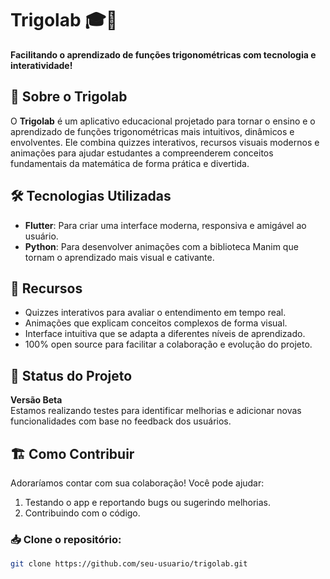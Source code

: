 #  Trigolab 🎓📱  
**Facilitando o aprendizado de funções trigonométricas com tecnologia e interatividade!**  

## 🚀 Sobre o Trigolab  
O **Trigolab** é um aplicativo educacional projetado para tornar o ensino e o aprendizado de funções trigonométricas mais intuitivos, dinâmicos e envolventes. Ele combina quizzes interativos, recursos visuais modernos e animações para ajudar estudantes a compreenderem conceitos fundamentais da matemática de forma prática e divertida.  

## 🛠 Tecnologias Utilizadas  
- **Flutter**: Para criar uma interface moderna, responsiva e amigável ao usuário.  
- **Python**: Para desenvolver animações com a biblioteca Manim que tornam o aprendizado mais visual e cativante.  

## 🌟 Recursos  
- Quizzes interativos para avaliar o entendimento em tempo real.  
- Animações que explicam conceitos complexos de forma visual.  
- Interface intuitiva que se adapta a diferentes níveis de aprendizado.  
- 100% open source para facilitar a colaboração e evolução do projeto.  

## 🚧 Status do Projeto  
**Versão Beta**  
Estamos realizando testes para identificar melhorias e adicionar novas funcionalidades com base no feedback dos usuários.  

## 🏗 Como Contribuir  
Adoraríamos contar com sua colaboração! Você pode ajudar:  
1. Testando o app e reportando bugs ou sugerindo melhorias.  
2. Contribuindo com o código.  

### 📥 Clone o repositório:  
```bash
git clone https://github.com/seu-usuario/trigolab.git
